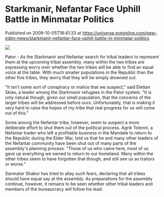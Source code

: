 # Starkmanir, Nefantar Face Uphill Battle in Minmatar Politics
Published on 2009-10-05T18:41:33 at https://universe.eveonline.com/new-eden-news/starkmanir-nefantar-face-uphill-battle-in-minmatar-politics

![](http://www.eve-mercury.net/images/mercurybanner.png)  
  
Pator - As the Starkmanir and Nefantar search for tribal leaders to represent them at the upcoming tribal assembly, many within the two tribes are expressing worry over whether the two tribes will be able to find an equal voice at the table. With much smaller populations in the Republic than the other five tribes, they worry that they will be simply drowned out.

"It isn't some sort of conspiracy or malice that we suspect," said Elettan Skias, a leader among the Starkmanir refugees in the Pator system. "It is only natural though, given our small population, that the concerns of the larger tribes will be addressed before ours. Unfortunately, that is making it very hard to raise the hopes of my tribe that real progress for us will come out of this."

Some among the Nefantar tribe, however, seem to suspect a more deliberate effort to shut them out of the political process. Agrik Tolenni, a Nefantar trader who left a profitable business in the Mandate to return to the Republic during the Elder War, told us that he and many other leaders of the Nefantar community have been shut out of many parts of the assembly's planning process. "Those of us who came here, most of us gave up everything we owned to return to our homeland. Many within the other tribes seem to have forgotten that though, and still see us as traitors or worse."

Sanmatar Shakor has tried to allay such fears, declaring that all tribes should have equal say at the assembly. As preparations for the assembly continue, however, it remains to be seen whether other tribal leaders and members of the bureaucracy will follow his lead.
